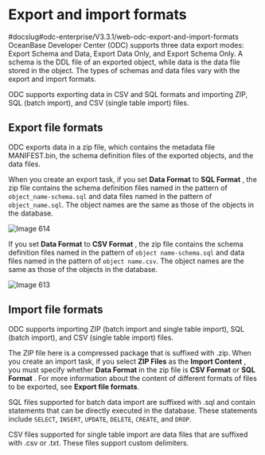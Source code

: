 Export and import formats 
==============================================
#docslug#odc-enterprise/V3.3.1/web-odc-export-and-import-formats
OceanBase Developer Center (ODC) supports three data export modes: Export Schema and Data, Export Data Only, and Export Schema Only. A schema is the DDL file of an exported object, while data is the data file stored in the object. The types of schemas and data files vary with the export and import formats. 

ODC supports exporting data in CSV and SQL formats and importing ZIP, SQL (batch import), and CSV (single table import) files. 

Export file formats 
----------------------------------------

ODC exports data in a zip file, which contains the metadata file MANIFEST.bin, the schema definition files of the exported objects, and the data files. 

When you create an export task, if you set **Data Format** to **SQL Format** , the zip file contains the schema definition files named in the pattern of `object_name-schema.sql` and data files named in the pattern of `object_name.sql`. The object names are the same as those of the objects in the database.

![Image 614](https://help-static-aliyun-doc.aliyuncs.com/assets/img/en-US/5199620261/p270049.png)

If you set **Data Format** to **CSV Format** , the zip file contains the schema definition files named in the pattern of `object name-schema.sql` and data files named in the pattern of `object name.csv`. The object names are the same as those of the objects in the database.

![Image 613](https://help-static-aliyun-doc.aliyuncs.com/assets/img/en-US/5199620261/p270050.png)

Import file formats 
----------------------------------------

ODC supports importing ZIP (batch import and single table import), SQL (batch import), and CSV (single table import) files. 

The ZIP file here is a compressed package that is suffixed with .zip. When you create an import task, if you select **ZIP Files** as the **Import Content** , you must specify whether **Data Format** in the zip file is **CSV Format** or **SQL Format** . For more information about the content of different formats of files to be exported, see **Export file formats**. 

SQL files supported for batch data import are suffixed with .sql and contain statements that can be directly executed in the database. These statements include `SELECT`, `INSERT`, `UPDATE`, `DELETE`, `CREATE`, and `DROP`. 

CSV files supported for single table import are data files that are suffixed with .csv or .txt. These files support custom delimiters.

